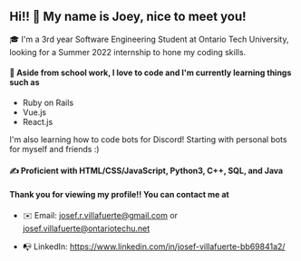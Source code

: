 ## Hi!! 👋 My name is Joey, nice to meet you!

🎓 I'm a 3rd year Software Engineering Student at Ontario Tech University, looking for a Summer 2022 internship to hone my coding skills. 

#### 🌱 Aside from school work, I love to code and I'm currently learning things such as 
* Ruby on Rails
* Vue.js
* React.js

I'm also learning how to code bots for Discord! Starting with personal bots for myself and friends :)

#### ✍️ Proficient with HTML/CSS/JavaScript, Python3, C++, SQL, and Java 


#### Thank you for viewing my profile!! You can contact me at

* ✉️ Email: josef.r.villafuerte@gmail.com or josef.villafuerte@ontariotechu.net

* 📭 LinkedIn: https://www.linkedin.com/in/josef-villafuerte-bb69841a2/
<!--
**JoeyVillafuerte/JoeyVillafuerte** is a ✨ _special_ ✨ repository because its `README.md` (this file) appears on your GitHub profile.

Here are some ideas to get you started:

- 🔭 I’m currently working on ...
- 🌱 I’m currently learning ...
- 👯 I’m looking to collaborate on ...
- 🤔 I’m looking for help with ...
- 💬 Ask me about ...
- 📫 How to reach me: ...
- 😄 Pronouns: ...
- ⚡ Fun fact: ...
-->

